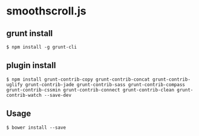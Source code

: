# smoothscroll.js

## grunt install

```
$ npm install -g grunt-cli
```

## plugin install

```
$ npm install grunt-contrib-copy grunt-contrib-concat grunt-contrib-uglify grunt-contrib-jade grunt-contrib-sass grunt-contrib-compass grunt-contrib-cssmin grunt-contrib-connect grunt-contrib-clean grunt-contrib-watch --save-dev
```

## Usage

```
$ bower install --save
```
